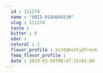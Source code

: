 ```yaml
---
  id : 111274
  name : "UNII-R1AUQ945JN"
  slug : 111274
  taste : 
  bitter : 0
  odor : 
  natural : 1
  flavor_profile : mint@minty@fresh
  fema_flavor_profile : 
  date : 2019-03-26T08:47:11+01:00
---
```



